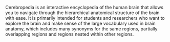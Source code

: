 Cerebropedia is an interactive encyclopedia of the human brain that allows you to navigate
through the hierarchical anatomical structure of the brain with ease.
It is primarily intended for students and researchers who want to explore the brain
and make sense of the large vocabulary used in brain anatomy, which includes many synonyms
for the same regions, partially overlapping regions and regions nested within other regions.
